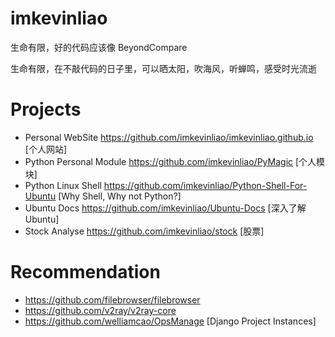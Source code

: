 # imkevinliao
生命有限，好的代码应该像 BeyondCompare

生命有限，在不敲代码的日子里，可以晒太阳，吹海风，听蝉鸣，感受时光流逝

# Projects
- Personal WebSite <https://github.com/imkevinliao/imkevinliao.github.io> [个人网站]
- Python Personal Module <https://github.com/imkevinliao/PyMagic> [个人模块]
- Python Linux Shell <https://github.com/imkevinliao/Python-Shell-For-Ubuntu> [Why Shell, Why not Python?]
- Ubuntu Docs <https://github.com/imkevinliao/Ubuntu-Docs> [深入了解 Ubuntu]
- Stock Analyse <https://github.com/imkevinliao/stock> [股票]

# Recommendation
- <https://github.com/filebrowser/filebrowser>
- <https://github.com/v2ray/v2ray-core>
- <https://github.com/welliamcao/OpsManage> [Django Project Instances]

